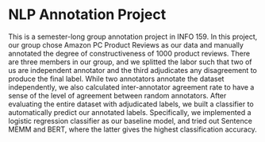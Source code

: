 # NLP Annotation Project

This is a semester-long group annotation project in INFO 159. In this project, our group chose Amazon PC Product Reviews as our data and manually annotated the degree of constructiveness of 1000 product reviews. There are three members in our group, and we splitted the labor such that two of us are independent annotator and the third adjudicates any disagreement to produce the final label. While two annotators annotate the dataset independently, we also calculated inter-annotator agreement rate to have a sense of the level of agreement between random annotators. After evaluating the entire dataset with adjudicated labels, we built a classifier to automatically predict our annotated labels. Specifically, we implemented a logistic regression classifier as our baseline model, and tried out Sentence MEMM and BERT, where the latter gives the highest classification accuracy. 
